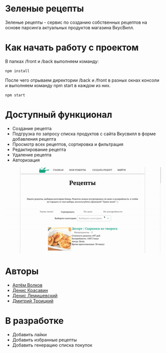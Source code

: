 # Зеленые рецепты
Зеленые рецепты - сервис по созданию собственных рецептов на основе парсинга актуальных продуктов магазина ВкусВилл.
# Как начать работу с проектом
В папках /front и  /back выполняем команду:
```
npm install
```
После чего отрываем директории /back и /front в разных окнах консоли и выполняем команду npm start в каждом из них.
```
npm start
```
# Доступный функционал
* Создание рецепта
* Подгрузка по запросу списка продуктов с сайта Вкусвилл в форме добавления рецепта
* Просмотр всех рецептов, сортировка и фильтрация 
* Редактирование рецепта
* Удаление рецепта
* Авторизация

![alt text](./readme_screenshot.gif)

# Авторы
<ul>
<li><a href="https://github.com/ArtVolchara">Артём Волков</a></li>
<li><a href="https://github.com/debbes">Денис Красавин</a></li>
 <li><a href="https://github.com/lemishevsky">Денис Лемишевский</a></li>
<li><a href="https://github.com/mitrafantos">Дмитрий Троицкий</a></li>
</ul>

# В разработке
* Добавить лайки
* Добавить избранные рецепты
* Добавить генерацию списка покупок
